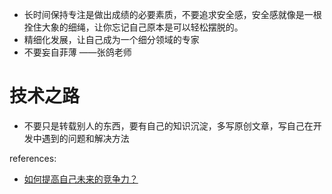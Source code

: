 - 长时间保持专注是做出成绩的必要素质，不要追求安全感，安全感就像是一根拴住大象的细绳，让你忘记自己原本是可以轻松摆脱的。
- 精细化发展，让自己成为一个细分领域的专家
- 不要妄自菲薄 ——张鸽老师

# 技术之路
- 不要只是转载别人的东西，要有自己的知识沉淀，多写原创文章，写自己在开发中遇到的问题和解决方法

references:
- [如何提高自己未来的竞争力？](https://www.zhihu.com/question/302477829/answer/532556109)
